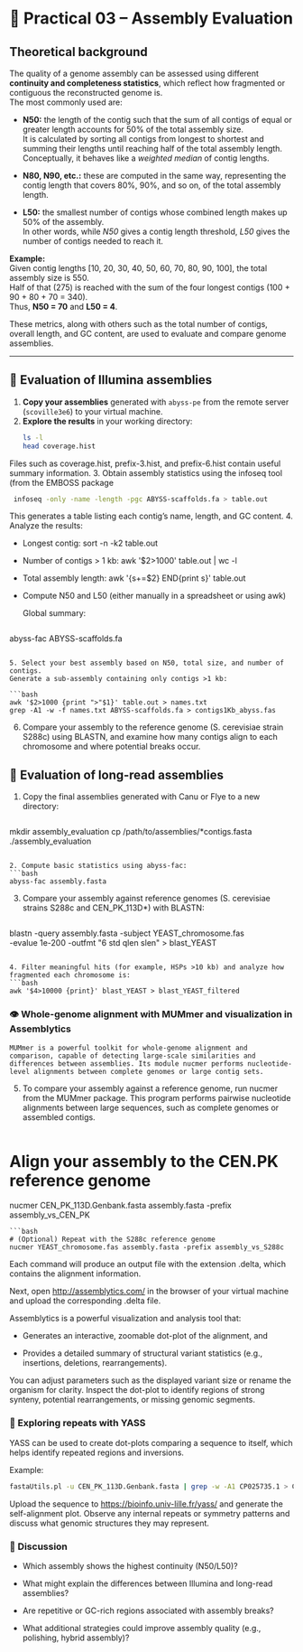# 🧮 Practical 03 – Assembly Evaluation

## Theoretical background

The quality of a genome assembly can be assessed using different **continuity and completeness statistics**, which reflect how fragmented or contiguous the reconstructed genome is.  
The most commonly used are:

- **N50:** the length of the contig such that the sum of all contigs of equal or greater length accounts for 50% of the total assembly size.  
  It is calculated by sorting all contigs from longest to shortest and summing their lengths until reaching half of the total assembly length.  
  Conceptually, it behaves like a *weighted median* of contig lengths.

- **N80, N90, etc.:** these are computed in the same way, representing the contig length that covers 80%, 90%, and so on, of the total assembly length.

- **L50:** the smallest number of contigs whose combined length makes up 50% of the assembly.  
  In other words, while *N50* gives a contig length threshold, *L50* gives the number of contigs needed to reach it.

**Example:**  
Given contig lengths [10, 20, 30, 40, 50, 60, 70, 80, 90, 100], the total assembly size is 550.  
Half of that (275) is reached with the sum of the four longest contigs (100 + 90 + 80 + 70 = 340).  
Thus, **N50 = 70** and **L50 = 4**.

These metrics, along with others such as the total number of contigs, overall length, and GC content, are used to evaluate and compare genome assemblies.

---

## 🔬 Evaluation of Illumina assemblies

1. **Copy your assemblies** generated with `abyss-pe` from the remote server (`scoville3e6`) to your virtual machine.  
2. **Explore the results** in your working directory:
   ```bash
   ls -l
   head coverage.hist
   ```
Files such as coverage.hist, prefix-3.hist, and prefix-6.hist contain useful summary information.
3. Obtain assembly statistics using the infoseq tool (from the EMBOSS package
   ```bash
    infoseq -only -name -length -pgc ABYSS-scaffolds.fa > table.out
   ```
This generates a table listing each contig’s name, length, and GC content.
4. Analyze the results:

* Longest contig: sort -n -k2 table.out
* Number of contigs > 1 kb: awk '$2>1000' table.out | wc -l
* Total assembly length: awk '{s+=$2} END{print s}' table.out
* Compute N50 and L50 (either manually in a spreadsheet or using awk)
  
    Global summary:
    
   ```bash
abyss-fac ABYSS-scaffolds.fa
   ```

5. Select your best assembly based on N50, total size, and number of contigs.
Generate a sub-assembly containing only contigs >1 kb:

   ```bash
awk '$2>1000 {print ">"$1}' table.out > names.txt
grep -A1 -w -f names.txt ABYSS-scaffolds.fa > contigs1Kb_abyss.fas
   ```

6. Compare your assembly to the reference genome (S. cerevisiae strain S288c) using BLASTN, and examine how many contigs align to each chromosome and where potential breaks occur.
   
## 🧬 Evaluation of long-read assemblies

1. Copy the final assemblies generated with Canu or Flye to a new directory:
   ```bash
mkdir assembly_evaluation
cp /path/to/assemblies/*contigs.fasta ./assembly_evaluation
   ```

2. Compute basic statistics using abyss-fac:
   ```bash
abyss-fac assembly.fasta
   ```

3. Compare your assembly against reference genomes (S. cerevisiae strains S288c and CEN_PK_113D*) with BLASTN:
   ```bash
blastn -query assembly.fasta -subject YEAST_chromosome.fas \
-evalue 1e-200 -outfmt "6 std qlen slen" > blast_YEAST
   ```

4. Filter meaningful hits (for example, HSPs >10 kb) and analyze how fragmented each chromosome is:
   ```bash
awk '$4>10000 {print}' blast_YEAST > blast_YEAST_filtered
   ```

###  👁️️ Whole-genome alignment with MUMmer and visualization in Assemblytics
    
    MUMmer is a powerful toolkit for whole-genome alignment and comparison, capable of detecting large-scale similarities and differences between assemblies. Its module nucmer performs nucleotide-level alignments between complete genomes or large contig sets. 

5. To compare your assembly against a reference genome, run nucmer from the MUMmer package.
This program performs pairwise nucleotide alignments between large sequences, such as complete genomes or assembled contigs.

   ```bash
# Align your assembly to the CEN.PK reference genome
nucmer CEN_PK_113D.Genbank.fasta assembly.fasta -prefix assembly_vs_CEN_PK
   ```
   ```bash
# (Optional) Repeat with the S288c reference genome
nucmer YEAST_chromosome.fas assembly.fasta -prefix assembly_vs_S288c
   ```

  Each command will produce an output file with the extension .delta, which contains the alignment information.

  Next, open http://assemblytics.com/
 in the browser of your virtual machine and upload the corresponding .delta file.

  Assemblytics is a powerful visualization and analysis tool that:

* Generates an interactive, zoomable dot-plot of the alignment, and

* Provides a detailed summary of structural variant statistics (e.g., insertions, deletions, rearrangements).

You can adjust parameters such as the displayed variant size or rename the organism for clarity.
Inspect the dot-plot to identify regions of strong synteny, potential rearrangements, or missing genomic segments.



###   🔁 Exploring repeats with YASS

YASS can be used to create dot-plots comparing a sequence to itself, which helps identify repeated regions and inversions.

Example:
   ```bash
fastaUtils.pl -u CEN_PK_113D.Genbank.fasta | grep -w -A1 CP025735.1 > CP025735.fasta
   ```

Upload the sequence to https://bioinfo.univ-lille.fr/yass/ and generate the self-alignment plot.
Observe any internal repeats or symmetry patterns and discuss what genomic structures they may represent.

### 🧠  Discussion

* Which assembly shows the highest continuity (N50/L50)?

* What might explain the differences between Illumina and long-read assemblies?

* Are repetitive or GC-rich regions associated with assembly breaks?

* What additional strategies could improve assembly quality (e.g., polishing, hybrid assembly)?


